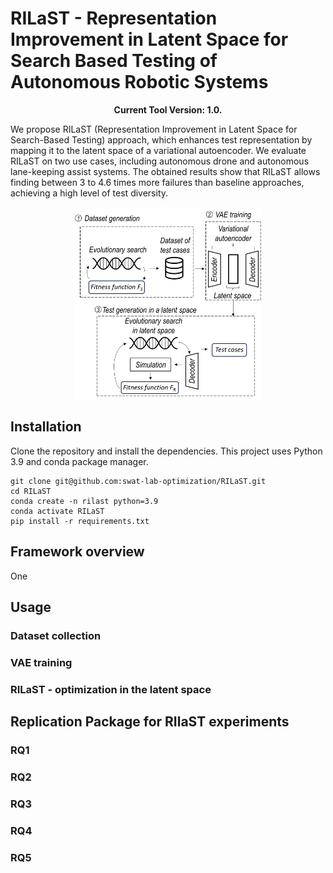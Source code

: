 # RILaST - Representation Improvement in Latent Space for Search Based Testing of Autonomous Robotic Systems

<p align="center">
  <b>Current Tool Version: 1.0.</b>
</p>

We propose RILaST (Representation Improvement in Latent Space for Search-Based Testing) approach, which enhances test representation by mapping it to the latent space of a variational autoencoder. We evaluate RILaST on two use cases, including autonomous drone and autonomous lane-keeping assist systems. The obtained results show that RILaST allows finding between 3 to 4.6 times more failures than baseline approaches, achieving a high level of test diversity.

<p float="center" align="center">
  <img src="images/diagram.png" width="300" /> 
</p>

## Installation

Clone the repository and install the dependencies. This project uses Python 3.9 and conda package manager.
```
git clone git@github.com:swat-lab-optimization/RILaST.git
cd RILaST
conda create -n rilast python=3.9
conda activate RILaST
pip install -r requirements.txt
```

## Framework overview
One 

## Usage

### Dataset collection

### VAE training

### RILaST - optimization in the latent space

## Replication Package for RIlaST experiments

### RQ1

### RQ2

### RQ3

### RQ4

### RQ5